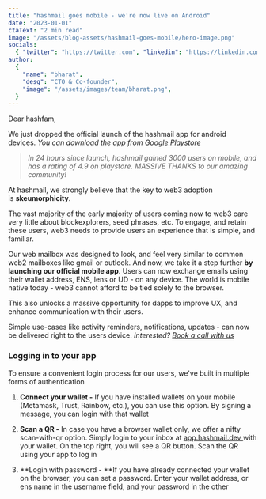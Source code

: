 ```yaml
---
title: "hashmail goes mobile - we're now live on Android"
date: "2023-01-01"
ctaText: "2 min read"
image: "/assets/blog-assets/hashmail-goes-mobile/hero-image.png"
socials:
  { "twitter": "https://twitter.com", "linkedin": "https://linkedin.com" }
author:
  {
    "name": "bharat",
    "desg": "CTO & Co-founder",
    "image": "/assets/images/team/bharat.png",
  }
---
```


Dear hashfam,

We just dropped the official launch of the hashmail app for android devices. *You can download the app from [Google Playstore](https://play.google.com/store/apps/details?id=dev.hashmail.app)*

> *In 24 hours since launch, hashmail gained 3000 users on mobile, and has a rating of 4.9 on playstore. MASSIVE THANKS to our amazing community!*

At hashmail, we strongly believe that the key to web3 adoption is **skeumorphicity**.

The vast majority of the early majority of users coming now to web3 care very little about blockexplorers, seed phrases, etc. To engage, and retain these users, web3 needs to provide users an experience that is simple, and familiar.

Our web mailbox was designed to look, and feel very similar to common web2 mailboxes like gmail or outlook. And now, we take it a step further **by launching our official mobile app**. Users can now exchange emails using their wallet address, ENS, lens or UD - on any device. The world is mobile native today - web3 cannot afford to be tied solely to the browser. 

This also unlocks a massive opportunity for dapps to improve UX, and enhance communication with their users.

Simple use-cases like activity reminders, notifications, updates - can now be delivered right to the users device. *Interested? [Book a call with us](https://calendly.com/swapnika)*

### **Logging in to your app**

To ensure a convenient login process for our users, we've built in multiple forms of authentication

1.  **Connect your wallet -** If you have installed wallets on your mobile (Metamask, Trust, Rainbow, etc.), you can use this option. By signing a message, you can login with that wallet

2.  **Scan a QR -** In case you have a browser wallet only, we offer a nifty scan-with-qr option. Simply login to your inbox at [app.hashmail.dev ](https://app.hashmail.dev/)with your wallet. On the top right, you will see a QR button. Scan the QR using your app to log in

3.  **Login with password - **If you have already connected your wallet on the browser, you can set a password. Enter your wallet address, or ens name in the username field, and your password in the other